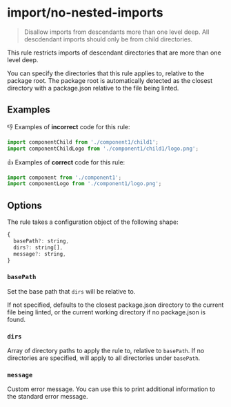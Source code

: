 # import/no-nested-imports

> Disallow imports from descendants more than one level deep. All descdendant imports should only be
> from child directories.

This rule restricts imports of descendant directories that are more than one level deep.

You can specify the directories that this rule applies to, relative to the package root. The package
root is automatically detected as the closest directory with a package.json relative to the file
being linted.

## Examples

👎 Examples of **incorrect** code for this rule:

```js
import componentChild from './component1/child1';
import componentChildLogo from './component1/child1/logo.png';
```

👍 Examples of **correct** code for this rule:

```js
import component from './component1';
import componentLogo from './component1/logo.png';
```

## Options

The rule takes a configuration object of the following shape:

```js
{
  basePath?: string,
  dirs?: string[],
  message?: string,
}
```

### `basePath`

Set the base path that `dirs` will be relative to.

If not specified, defaults to the closest package.json directory to the current file being linted,
or the current working directory if no package.json is found.

### `dirs`

Array of directory paths to apply the rule to, relative to `basePath`. If no directories are
specified, will apply to all directories under `basePath`.

### `message`

Custom error message. You can use this to print additional information to the standard error
message.

